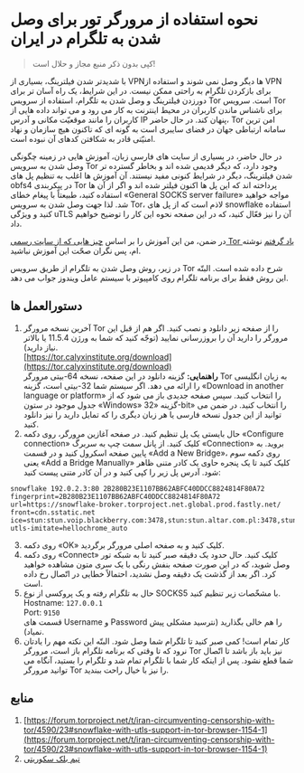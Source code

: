# نحوه استفاده از مرورگر تور برای وصل شدن به تلگرام در ایران
> کپی بدون ذکر منبع مجاز و حلال است!

با شدیدتر شدن فیلترینگ، بسیاری از VPNها دیگر وصل نمی شوند و استفاده از VPN برای بازکردن تلگرام به راحتی ممکن نیست. در این شرایط، یک راه آسان تر برای دورزدن فیلترینگ و وصل شدن به تلگرام، استفاده از سرویس Tor است. سرویس Tor برای ناشناس ماندن کاربران در محیط اینترنت به کار می رود و می تواند داده هایی از کاربران را مانند موقعیّت مکانی و آدرس IP پنهان کند. در حال حاضر، Tor امن ترین سامانه ارتباطی جهان در فضای سایبری است به گونه ای که تاکنون هیچ سازمان و نهاد امنیّتی قادر به شکافتن کدهای آن نبوده است.

در حال حاضر، در بسیاری از سایت های فارسی زبان، آموزش هایی در زمینه چگونگی وصل شدن به سرویس Tor وجود دارد، که دیگر قدیمی شده اند و بخاطر گسترده تر شدن فیلترینگ، دیگر در شرایط کنونی مفید نیستند. آن آموزش ها اغلب به تنظیم پل های obfs4 در پیکربندی Tor پرداخته اند که این پل ها اکنون فیلتر شده اند و اگر از آن ها استفاده کنید، طبیعتاً با پیغام خطای «General SOCKS server failure» مواجه خواهید شد. لذا جهت وصل شدن به سرویس Tor، لاذم است که از پل های snowflake استفاده کنید و ویژگی uTLS آن را نیز فعّال کنید، که در این صفحه نحوه این کار را توضیح خواهیم داد.

در ضمن، من این آموزش را بر اساس [چیز هایی که از سایت رسمی Tor یاد گرفتم](https://forum.torproject.net/t/iran-circumventing-censorship-with-tor/4590/23#snowflake-with-utls-support-in-tor-browser-1154-1) نوشته ام، پس نگران صحّت این آموزش نباشید.

در زیر، روش وصل شدن به تلگرام از طریق سرویس Tor شرح داده شده است. البتّه این روش فقط برای برنامه تلگرام روی کامپیوتر با سیستم عامل ویندوز جواب می دهد.

## دستورالعمل ها
1. آخرین نسخه مرورگر Tor را از صفحه زیر دانلود و نصب کنید. اگر هم از قبل این مرورگر را دارید آن را بروزرسانی نمایید (توجّه کنید که شما به ورژن 11.5.4 یا بالاتر نیاز دارید).  
[https://tor.calyxinstitute.org/download](https://tor.calyxinstitute.org/download)  
**راهنمایی:** گزینه دانلود در این صفحه، نسخه 64-بیتی مرورگر Tor به زبان انگلیسی را ارائه می دهد. اگر سیستم شما 32-بیتی است، گزینه «Download in another language or platform» را انتخاب کنید. سپس صفحه جدیدی باز می شود که از جدول موجود در ستون «Windows» گزینه «32-bit» را انتخاب کنید. در ضمن می توانید از این جدول نسخه فارسی یا هر زبان دیگری را که تمایل دارید را نیز دانلود کنید.
2. حال بایستی یک پل تنظیم کنید. در صفحه آغازین مرورگر، روی دکمه «Configure connection» کلیک کنید. از پانل سمت چپ به سربرگ «Connection» بروید. به پایین صفحه اسکرول کنید و در قسمت «Add a New Bridge»، روی دکمه سوم یعنی «Add a Bridge Manually» کلیک کنید تا یک پنجره حاوی یک کادر متنی ظاهر شود. آدرس پل زیر را کپی کنید و در آن کادر متنی پیست کنید:  
```
snowflake 192.0.2.3:80 2B280B23E1107BB62ABFC40DDCC8824814F80A72 fingerprint=2B280B23E1107BB62ABFC40DDCC8824814F80A72 url=https://snowflake-broker.torproject.net.global.prod.fastly.net/ front=cdn.sstatic.net ice=stun:stun.voip.blackberry.com:3478,stun:stun.altar.com.pl:3478,stun:stun.antisip.com:3478,stun:stun.bluesip.net:3478,stun:stun.dus.net:3478,stun:stun.epygi.com:3478,stun:stun.sonetel.com:3478,stun:stun.sonetel.net:3478,stun:stun.stunprotocol.org:3478,stun:stun.uls.co.za:3478,stun:stun.voipgate.com:3478,stun:stun.voys.nl:3478 utls-imitate=hellochrome_auto
```
3. روی دکمه «OK» کلیک کنید و به صفحه اصلی مرورگر برگردید.
4. روی دکمه «Connect» کلیک کنید. حال حدود یک دقیقه صبر کنید تا به شبکه تور وصل شوید، که در این صورت صفحه بنفش رنگی با یک سری متون مشاهده خواهید کرد. اگر بعد از گذشت یک دقیقه وصل نشدید، احتمالاً خطایی در اتّصال رخ داده است.
5. حال به تلگرام رفته و یک پروکسی از نوع SOCKS5 با مشخّصات زیر تنظیم کنید.  
Hostname: `127.0.0.1`  
Port: `9150`  
قسمت های Username و Password را هم خالی بگذارید (نترسید مشکلی پیش نمیاد).
6. کار تمام است! کمی صبر کنید تا تلگرام شما وصل شود.  البتّه این نکته مهم را یادتان نرود که تا وقتی که برنامه تلگرام باز است، مرورگر Tor نیز باید باز باشد تا اتّصال شما قطع نشود. پس از اینکه کار شما با تلگرام تمام شد و تلگرام را بستید، آنگاه می توانید مرورگر Tor را نیز با خیال راحت ببندید.

## منابع
1. [https://forum.torproject.net/t/iran-circumventing-censorship-with-tor/4590/23#snowflake-with-utls-support-in-tor-browser-1154-1](https://forum.torproject.net/t/iran-circumventing-censorship-with-tor/4590/23#snowflake-with-utls-support-in-tor-browser-1154-1)
2. [تیم بلک سکوریتی](https://blacksecurityteam.com/troubleshoot-a-tor-broswer-connection/)
